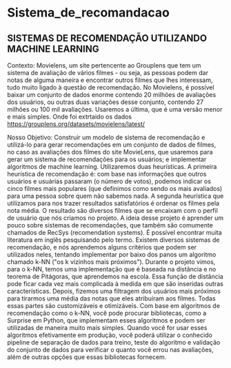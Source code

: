 # Sistema_de_recomandacao
 
## SISTEMAS DE RECOMENDAÇÃO UTILIZANDO MACHINE LEARNING

Contexto:
Movielens, um site pertencente ao Grouplens que tem um sistema de avaliação de vários filmes - ou seja, as pessoas podem dar notas de alguma maneira e encontrar outros filmes que lhes interessam, tudo muito ligado à questão de recomendação.
No Movielens, é possível baixar um conjunto de dados enorme contendo 20 milhões de avaliações dos usuários, ou outras duas variações desse conjunto, contendo 27 milhões ou 100 mil avaliações. Usaremos a última, que é uma versão menor e mais simples.
Onde foi extrtaido os dados https://grouplens.org/datasets/movielens/latest/

Nosso Objetivo:
Construir um modelo de sistema de recomendação e utilizá-lo para gerar recomendações em um conjunto de dados de filmes, no caso as avaliações dos filmes do site MovieLens, que usaremos para gerar um sistema de recomendações para os usuários; e implementar algoritmos de machine learning.
Utilizaremos duas heurísticas. A primeira heurística de recomendação é: com base nas informações que outros usuários e usuárias passaram (o número de votos), podemos indicar os cinco filmes mais populares (que definimos como sendo os mais avaliados) para uma pessoa sobre quem não sabemos nada.
A segunda heurística que utilizamos para nos trazer resultados satisfatórios é ordenar os filmes pela nota média. 
O resultado são diversos filmes que se encaixam com o perfil de usuário que nós criamos no projeto. 
A ideia desse projeto é aprender um pouco sobre sistemas de recomendações, que também são comumente chamados de RecSys (recomendation systems). É possível encontrar muita literatura em inglês pesquisando pelo termo.
Existem diversos sistemas de recomendação, e nós aprendemos alguns critérios que podem ser utilizados neles, tentando implementar por baixo dos panos um algoritmo chamado k-NN ("os k vizinhos mais próximos"). 
Durante o projeto vimos, para o k-NN, temos uma implementação que é baseada na distância e no teorema de Pitágoras, que aprendemos na escola. Essa função de distância pode ficar cada vez mais complicada à medida em que são inseridas outras características. Depois, fizemos uma filtragem dos usuários mais próximos para tirarmos uma média das notas que eles atribuíram aos filmes.
Todas essas partes são customizáveis e otimizáveis.
Com base em algoritmos de recomendação como o k-NN, você pode procurar bibliotecas, como a Surprise em Python, que implementam esses algoritmos e podem ser utilizadas de maneira muito mais simples. Quando você for usar esses algoritmos efetivamente em produção, você poderá utilizar o conhecido pipeline de separação de dados para treino, teste do algoritmo e validação do conjunto de dados para verificar o quanto você errou nas avaliações, além de outras opções que essas bibliotecas fornecem.
